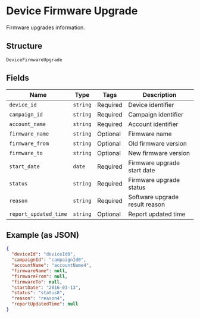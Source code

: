 
# Device Firmware Upgrade

Firmware upgrades information.

## Structure

`DeviceFirmwareUpgrade`

## Fields

| Name | Type | Tags | Description |
|  --- | --- | --- | --- |
| `device_id` | `string` | Required | Device identifier |
| `campaign_id` | `string` | Required | Campaign identifier |
| `account_name` | `string` | Required | Account identifier |
| `firmware_name` | `string` | Optional | Firmware name |
| `firmware_from` | `string` | Optional | Old firmware version |
| `firmware_to` | `string` | Optional | New firmware version |
| `start_date` | `date` | Required | Firmware upgrade start date |
| `status` | `string` | Required | Firmware upgrade status |
| `reason` | `string` | Required | Software upgrade result reason |
| `report_updated_time` | `string` | Optional | Report updated time |

## Example (as JSON)

```json
{
  "deviceId": "deviceId0",
  "campaignId": "campaignId0",
  "accountName": "accountName4",
  "firmwareName": null,
  "firmwareFrom": null,
  "firmwareTo": null,
  "startDate": "2016-03-13",
  "status": "status8",
  "reason": "reason4",
  "reportUpdatedTime": null
}
```

